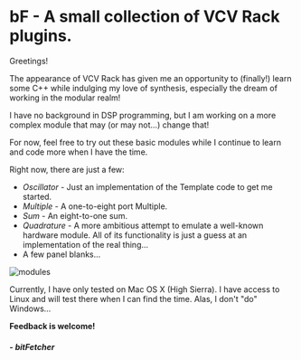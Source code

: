# bF - A small collection of VCV Rack plugins.


Greetings!

The appearance of VCV Rack has given me an opportunity to (finally!) learn some C++ while indulging my love of synthesis, especially the dream of working in the modular realm!

I have no background in DSP programming, but I am working on a more complex module that may (or may not...) change that!

For now, feel free to try out these basic modules while I continue to learn and code more when I have the time.

Right now, there are just a few:

 * _Oscillator_ - Just an implementation of the Template code to get me started.
 * _Multiple_ - A one-to-eight port Multiple.
 * _Sum_ - An eight-to-one sum.
 * _Quadrature_ - A more ambitious attempt to emulate a well-known hardware module. All of its functionality is just a guess at an implementation of the real thing...
 * A few panel blanks...

 ![modules](https://github.com/bitfetcher/bF/blob/master/bitFetcher_Modules.png)

Currently, I have only tested on Mac OS X (High Sierra). I have access to Linux and will test there when I can find the time. Alas, I don't "do" Windows...

__Feedback is welcome!__
#### - *bitFetcher*
